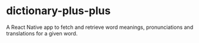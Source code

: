 # dictionary-plus-plus
A React Native app to fetch and retrieve word meanings, pronunciations and translations for a given word.
